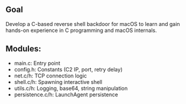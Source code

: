 ## Goal
Develop a C-based reverse shell backdoor for macOS to learn and gain hands-on experience in C programming and macOS internals.

## Modules:
- main.c: Entry point
- config.h: Constants (C2 IP, port, retry delay)
- net.c/h: TCP connection logic
- shell.c/h: Spawning interactive shell
- utils.c/h: Logging, base64, string manipulation
- persistence.c/h: LaunchAgent persistence
